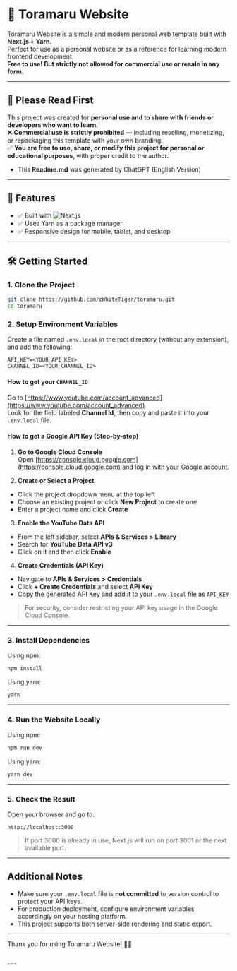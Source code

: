 # 🐯 Toramaru Website

Toramaru Website is a simple and modern personal web template built with **Next.js + Yarn**.  
Perfect for use as a personal website or as a reference for learning modern frontend development.  
**Free to use! But strictly not allowed for commercial use or resale in any form.**

---

## 📌 Please Read First

This project was created for **personal use and to share with friends or developers who want to learn**.  
❌ **Commercial use is strictly prohibited** — including reselling, monetizing, or repackaging this template with your own branding.  
✅ **You are free to use, share, or modify this project for personal or educational purposes**, with proper credit to the author.

- This **Readme.md** was generated by ChatGPT (English Version)

---

## 🚀 Features

- ✅ Built with ![Next.js](https://img.shields.io/badge/-Next.js-000000?style=flat-square&logo=next.js&logoColor=white)
- ✅ Uses Yarn as a package manager
- ✅ Responsive design for mobile, tablet, and desktop

---

## 🛠️ Getting Started

### 1. Clone the Project

```bash
git clone https://github.com/zWhiteTiger/toramaru.git
cd toramaru
```

### 2. Setup Environment Variables

Create a file named `.env.local` in the root directory (without any extension), and add the following:

```
API_KEY=<YOUR_API_KEY>
CHANNEL_ID=<YOUR_CHANNEL_ID>
```

#### How to get your `CHANNEL_ID`

Go to [https://www.youtube.com/account_advanced](https://www.youtube.com/account_advanced)  
Look for the field labeled **Channel Id**, then copy and paste it into your `.env.local` file.

#### How to get a Google API Key (Step-by-step)

1. **Go to Google Cloud Console**  
Open [https://console.cloud.google.com](https://console.cloud.google.com) and log in with your Google account.

2. **Create or Select a Project**  
- Click the project dropdown menu at the top left  
- Choose an existing project or click **New Project** to create one  
- Enter a project name and click **Create**

3. **Enable the YouTube Data API**  
- From the left sidebar, select **APIs & Services > Library**  
- Search for **YouTube Data API v3**  
- Click on it and then click **Enable**

4. **Create Credentials (API Key)**  
- Navigate to **APIs & Services > Credentials**  
- Click **+ Create Credentials** and select **API Key**  
- Copy the generated API Key and add it to your `.env.local` file as `API_KEY`

> For security, consider restricting your API key usage in the Google Cloud Console.

---

### 3. Install Dependencies

Using npm:

```bash
npm install
```

Using yarn:

```bash
yarn
```

---

### 4. Run the Website Locally

Using npm:

```bash
npm run dev
```

Using yarn:

```bash
yarn dev
```

---

### 5. Check the Result

Open your browser and go to:

```
http://localhost:3000
```

> If port 3000 is already in use, Next.js will run on port 3001 or the next available port.

---

## Additional Notes

- Make sure your `.env.local` file is **not committed** to version control to protect your API keys.
- For production deployment, configure environment variables accordingly on your hosting platform.
- This project supports both server-side rendering and static export.

---

Thank you for using Toramaru Website! 🐯💨
```

---

